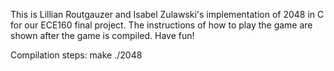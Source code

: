 This is Lillian Routgauzer and Isabel Zulawski's implementation of 2048 in C for our ECE160 final project. The instructions of how to play the game are shown after the game is compiled. Have fun!

Compilation steps:
make
./2048


